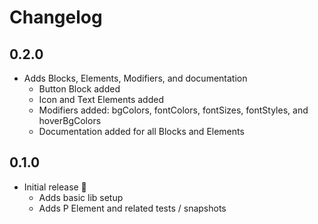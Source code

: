 # Changelog

## 0.2.0
* Adds Blocks, Elements, Modifiers, and documentation
  * Button Block added
  * Icon and Text Elements added
  * Modifiers added: bgColors, fontColors, fontSizes, fontStyles, and hoverBgColors
  * Documentation added for all Blocks and Elements

## 0.1.0
* Initial release 🎉
  * Adds basic lib setup
  * Adds P Element and related tests / snapshots
